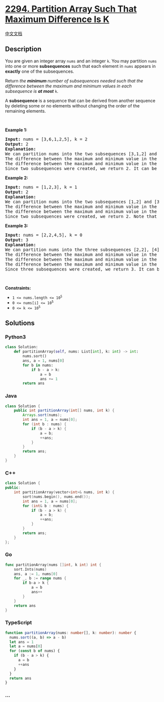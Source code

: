 # [2294. Partition Array Such That Maximum Difference Is K](https://leetcode.com/problems/partition-array-such-that-maximum-difference-is-k)

[中文文档](/solution/2200-2299/2294.Partition%20Array%20Such%20That%20Maximum%20Difference%20Is%20K/README.md)

## Description

<p>You are given an integer array <code>nums</code> and an integer <code>k</code>. You may partition <code>nums</code> into one or more <strong>subsequences</strong> such that each element in <code>nums</code> appears in <strong>exactly</strong> one of the subsequences.</p>

<p>Return <em>the <strong>minimum </strong>number of subsequences needed such that the difference between the maximum and minimum values in each subsequence is <strong>at most</strong> </em><code>k</code><em>.</em></p>

<p>A <strong>subsequence</strong> is a sequence that can be derived from another sequence by deleting some or no elements without changing the order of the remaining elements.</p>

<p>&nbsp;</p>
<p><strong class="example">Example 1:</strong></p>

<pre>
<strong>Input:</strong> nums = [3,6,1,2,5], k = 2
<strong>Output:</strong> 2
<strong>Explanation:</strong>
We can partition nums into the two subsequences [3,1,2] and [6,5].
The difference between the maximum and minimum value in the first subsequence is 3 - 1 = 2.
The difference between the maximum and minimum value in the second subsequence is 6 - 5 = 1.
Since two subsequences were created, we return 2. It can be shown that 2 is the minimum number of subsequences needed.
</pre>

<p><strong class="example">Example 2:</strong></p>

<pre>
<strong>Input:</strong> nums = [1,2,3], k = 1
<strong>Output:</strong> 2
<strong>Explanation:</strong>
We can partition nums into the two subsequences [1,2] and [3].
The difference between the maximum and minimum value in the first subsequence is 2 - 1 = 1.
The difference between the maximum and minimum value in the second subsequence is 3 - 3 = 0.
Since two subsequences were created, we return 2. Note that another optimal solution is to partition nums into the two subsequences [1] and [2,3].
</pre>

<p><strong class="example">Example 3:</strong></p>

<pre>
<strong>Input:</strong> nums = [2,2,4,5], k = 0
<strong>Output:</strong> 3
<strong>Explanation:</strong>
We can partition nums into the three subsequences [2,2], [4], and [5].
The difference between the maximum and minimum value in the first subsequences is 2 - 2 = 0.
The difference between the maximum and minimum value in the second subsequences is 4 - 4 = 0.
The difference between the maximum and minimum value in the third subsequences is 5 - 5 = 0.
Since three subsequences were created, we return 3. It can be shown that 3 is the minimum number of subsequences needed.
</pre>

<p>&nbsp;</p>
<p><strong>Constraints:</strong></p>

<ul>
	<li><code>1 &lt;= nums.length &lt;= 10<sup>5</sup></code></li>
	<li><code>0 &lt;= nums[i] &lt;= 10<sup>5</sup></code></li>
	<li><code>0 &lt;= k &lt;= 10<sup>5</sup></code></li>
</ul>

## Solutions

<!-- tabs:start -->

### **Python3**

```python
class Solution:
    def partitionArray(self, nums: List[int], k: int) -> int:
        nums.sort()
        ans, a = 1, nums[0]
        for b in nums:
            if b - a > k:
                a = b
                ans += 1
        return ans
```

### **Java**

```java
class Solution {
    public int partitionArray(int[] nums, int k) {
        Arrays.sort(nums);
        int ans = 1, a = nums[0];
        for (int b : nums) {
            if (b - a > k) {
                a = b;
                ++ans;
            }
        }
        return ans;
    }
}
```

### **C++**

```cpp
class Solution {
public:
    int partitionArray(vector<int>& nums, int k) {
        sort(nums.begin(), nums.end());
        int ans = 1, a = nums[0];
        for (int& b : nums) {
            if (b - a > k) {
                a = b;
                ++ans;
            }
        }
        return ans;
    }
};
```

### **Go**

```go
func partitionArray(nums []int, k int) int {
	sort.Ints(nums)
	ans, a := 1, nums[0]
	for _, b := range nums {
		if b-a > k {
			a = b
			ans++
		}
	}
	return ans
}
```

### **TypeScript**

```ts
function partitionArray(nums: number[], k: number): number {
  nums.sort((a, b) => a - b)
  let ans = 1
  let a = nums[0]
  for (const b of nums) {
    if (b - a > k) {
      a = b
      ++ans
    }
  }
  return ans
}
```

### **...**

```

```

<!-- tabs:end -->
